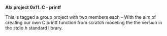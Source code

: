 **Alx project 0x11. C - printf**

This is tagged a group project with two members each - With the aim of creating our own C printf function from scratch modeling the the version in the stdio.h standard library.

